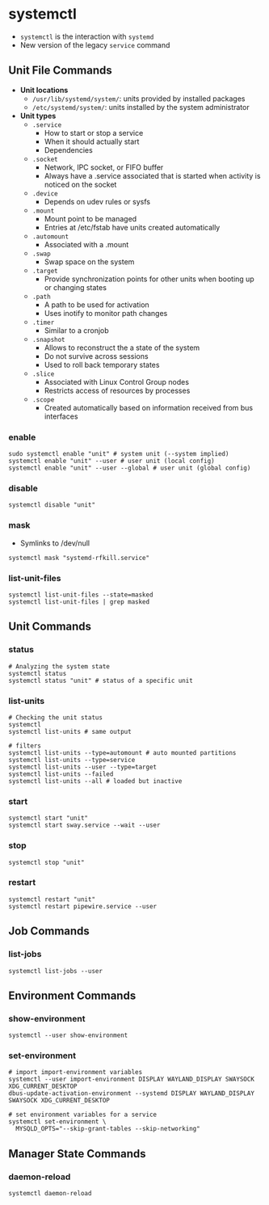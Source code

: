 # systemctl

- `systemctl` is the interaction with `systemd`
- New version of the legacy `service` command

## Unit File Commands

- **Unit locations**
  - `/usr/lib/systemd/system/`: units provided by installed packages
  - `/etc/systemd/system/`: units installed by the system administrator
- **Unit types**
  - `.service`
    - How to start or stop a service
    - When it should actually start
    - Dependencies
  - `.socket`
    - Network, IPC socket, or FIFO buffer
    - Always have a .service associated that is started when activity is noticed on the socket
  - `.device`
    - Depends on udev rules or sysfs
  - `.mount`
    - Mount point to be managed
    - Entries at /etc/fstab have units created automatically
  - `.automount`
    - Associated with a .mount
  - `.swap`
    - Swap space on the system
  - `.target`
    - Provide synchronization points for other units when booting up or changing states
  - `.path`
    - A path to be used for activation
    - Uses inotify to monitor path changes
  - `.timer`
    - Similar to a cronjob
  - `.snapshot`
    - Allows to reconstruct the a state of the system
    - Do not survive across sessions
    - Used to roll back temporary states
  - `.slice`
    - Associated with Linux Control Group nodes
    - Restricts access of resources by processes
  - `.scope`
    - Created automatically based on information received from bus interfaces

### enable

```shell
sudo systemctl enable "unit" # system unit (--system implied)
systemctl enable "unit" --user # user unit (local config)
systemctl enable "unit" --user --global # user unit (global config)
```

### disable

```shell
systemctl disable "unit"
```

### mask

- Symlinks to /dev/null

```shell
systemctl mask "systemd-rfkill.service"
```

### list-unit-files

```shell
systemctl list-unit-files --state=masked
systemctl list-unit-files | grep masked
```

## Unit Commands

### status

```shell
# Analyzing the system state
systemctl status
systemctl status "unit" # status of a specific unit
```

### list-units

```shell
# Checking the unit status
systemctl
systemctl list-units # same output

# filters
systemctl list-units --type=automount # auto mounted partitions
systemctl list-units --type=service
systemctl list-units --user --type=target
systemctl list-units --failed
systemctl list-units --all # loaded but inactive
```

### start

```shell
systemctl start "unit"
systemctl start sway.service --wait --user
```

### stop

```shell
systemctl stop "unit"
```

### restart

```shell
systemctl restart "unit"
systemctl restart pipewire.service --user
```

## Job Commands

### list-jobs

```shell
systemctl list-jobs --user
```

## Environment Commands

### show-environment

```shell
systemctl --user show-environment
```

### set-environment

```shell
# import import-environment variables
systemctl --user import-environment DISPLAY WAYLAND_DISPLAY SWAYSOCK XDG_CURRENT_DESKTOP
dbus-update-activation-environment --systemd DISPLAY WAYLAND_DISPLAY SWAYSOCK XDG_CURRENT_DESKTOP

# set environment variables for a service
systemctl set-environment \
  MYSQLD_OPTS="--skip-grant-tables --skip-networking"
```

## Manager State Commands

### daemon-reload

```shell
systemctl daemon-reload
```
